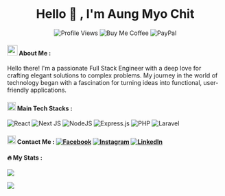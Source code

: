 <div align="center">
  <h1>Hello 👋 , I'm Aung Myo Chit</h1>
</div>

<div align="center">
  <img src="https://komarev.com/ghpvc/?username=dennykate&color=orange" alt="Profile Views">
  <img src="https://img.shields.io/badge/Buy%20Me%20a%20Coffee-ffdd00?style=for-the-badge&logo=buy-me-a-coffee&logoColor=black" alt="Buy Me Coffee">
  <img src="https://img.shields.io/badge/PayPal-00457C?style=for-the-badge&logo=paypal&logoColor=white" alt="PayPal">
</div>

#### <img src="https://i.postimg.cc/3Ny8YxRZ/working.png" width="24px"/> About Me :
Hello there! I'm a passionate Full Stack Engineer with a deep love for crafting elegant solutions to complex problems. My journey in the world of technology began with a fascination for turning ideas into functional, user-friendly applications.


#### <img src="https://i.postimg.cc/HWFLtRB7/virtual-reality.png" width="20px" margin-right="4px"/> Main Tech Stacks :
![React](https://img.shields.io/badge/react-%2320232a.svg?style=for-the-badge&logo=react&logoColor=%2361DAFB) ![Next JS](https://img.shields.io/badge/Next-black?style=for-the-badge&logo=next.js&logoColor=white) ![NodeJS](https://img.shields.io/badge/node.js-6DA55F?style=for-the-badge&logo=node.js&logoColor=white)  ![Express.js](https://img.shields.io/badge/express.js-%23404d59.svg?style=for-the-badge&logo=express&logoColor=%2361DAFB) ![PHP](https://img.shields.io/badge/php-%23777BB4.svg?style=for-the-badge&logo=php&logoColor=white) ![Laravel](https://img.shields.io/badge/laravel-%23FF2D20.svg?style=for-the-badge&logo=laravel&logoColor=white)

#### <img src="https://i.postimg.cc/g0bSqz6B/phone-call.png" width="20px" margin-right="4px"/> Contact Me : [![Facebook](https://img.shields.io/badge/Facebook-%231877F2.svg?logo=Facebook&logoColor=white)](https://facebook.com/test) [![Instagram](https://img.shields.io/badge/Instagram-%23E4405F.svg?logo=Instagram&logoColor=white)](https://instagram.com/test) [![LinkedIn](https://img.shields.io/badge/LinkedIn-%230077B5.svg?logo=linkedin&logoColor=white)](https://linkedin.com/in/test)

#### 🔥 My Stats :
![](https://github-readme-stats.vercel.app/api/top-langs/?username=dennykate&theme=dark&hide_border=false&include_all_commits=true&count_private=true&layout=compact)

![](https://github-readme-streak-stats.herokuapp.com/?user=dennykate&theme=dark&hide_border=false)



